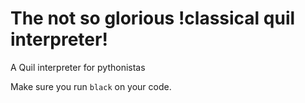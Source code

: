 # The not so glorious !classical quil interpreter!
A Quil interpreter for pythonistas

Make sure you run `black` on your code.


